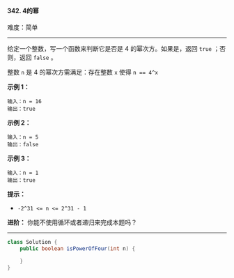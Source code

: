 #### 342. 4的幂

难度：简单

---

给定一个整数，写一个函数来判断它是否是 4 的幂次方。如果是，返回 `true` ；否则，返回 `false` 。

整数 `n` 是 4 的幂次方需满足：存在整数 `x` 使得 `n == 4^x`

**示例 1：**

```
输入：n = 16
输出：true
```

**示例 2：**

```
输入：n = 5
输出：false
```

**示例 3：**

```
输入：n = 1
输出：true
```

**提示：**

*   `-2^31 <= n <= 2^31 - 1`

**进阶：** 你能不使用循环或者递归来完成本题吗？

---



```Java
class Solution {
    public boolean isPowerOfFour(int n) {

    }
}
```